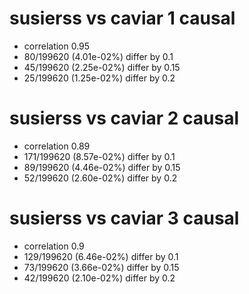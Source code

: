# susierss vs caviar  1 causal

- correlation 0.95
- 80/199620 (4.01e-02%) differ by 0.1
- 45/199620 (2.25e-02%) differ by 0.15
- 25/199620 (1.25e-02%) differ by 0.2


# susierss vs caviar  2 causal

- correlation 0.89
- 171/199620 (8.57e-02%) differ by 0.1
- 89/199620 (4.46e-02%) differ by 0.15
- 52/199620 (2.60e-02%) differ by 0.2


# susierss vs caviar  3 causal

- correlation 0.9
- 129/199620 (6.46e-02%) differ by 0.1
- 73/199620 (3.66e-02%) differ by 0.15
- 42/199620 (2.10e-02%) differ by 0.2


